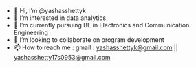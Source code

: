 - 👋 Hi, I’m @yashasshettyk
- 👀 I’m interested in data analytics 
- 🌱 I’m currently pursuing BE in Electronics and Communication Engineering
- 💞️ I’m looking to collaborate on program development 
- 📫 How to reach me : gmail : yashasshettyk@gmail.com || yashasshetty17s0953@gmail.com

<!---
yashasshettyk/yashasshettyk is a ✨ special ✨ repository because its `README.md` (this file) appears on your GitHub profile.
You can click the Preview link to take a look at your changes.
--->
